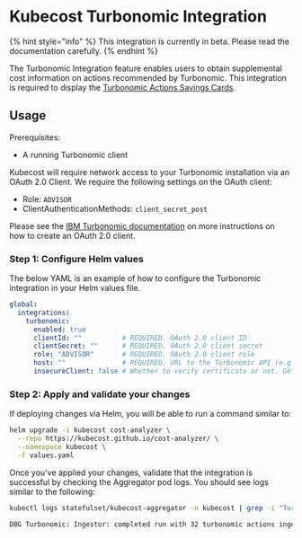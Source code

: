 # Kubecost Turbonomic Integration

{% hint style="info" %}
This integration is currently in beta. Please read the documentation carefully.
{% endhint %}

The Turbonomic Integration feature enables users to obtain supplemental cost information on actions recommended by Turbonomic. This integration is required to display the [Turbonomic Actions Savings Cards](../using-kubecost/navigating-the-kubecost-ui/savings/turbonomic-actions.md).  

## Usage

Prerequisites:

- A running Turbonomic client 

Kubecost will require network access to your Turbonomic installation via an OAuth 2.0 Client. We require the following settings on the OAuth client:
- Role: `ADVISOR`
- ClientAuthenticationMethods: `client_secret_post`

Please see the [IBM Turbonomic documentation](https://www.ibm.com/docs/en/tarm/8.14.3?topic=cookbook-authenticating-oauth-20-clients-api#cookbook_administration_oauth_authentication__title__4) on more instructions on how to create an OAuth 2.0 client. 

### Step 1: Configure Helm values 

The below YAML is an example of how to configure the Turbonomic integration in your Helm values file. 

```yaml
global:
  integrations:
    turbonomic:
      enabled: true
      clientId: ""          # REQUIRED. OAuth 2.0 client ID
      clientSecret: ""      # REQUIRED. OAuth 2.0 client secret
      role: "ADVISOR"       # REQUIRED. OAuth 2.0 client role
      host: ""              # REQUIRED. URL to the Turbonomic API (e.g. "https://turbonomic.example.com")
      insecureClient: false # Whether to verify certificate or not. Default false.
```

### Step 2: Apply and validate your changes

If deploying changes via Helm, you will be able to run a command similar to:

```sh
helm upgrade -i kubecost cost-analyzer \
  --repo https://kubecost.github.io/cost-analyzer/ \
  --namespace kubecost \
  -f values.yaml
```

Once you've applied your changes, validate that the integration is successful by checking the Aggregator pod logs. You should see logs similar to the following:

```sh
kubectl logs statefulset/kubecost-aggregator -n kubecost | grep -i "Turbonomic"
```

```txt
DBG Turbonomic: Ingestor: completed run with 32 turbonomic actions ingested
```